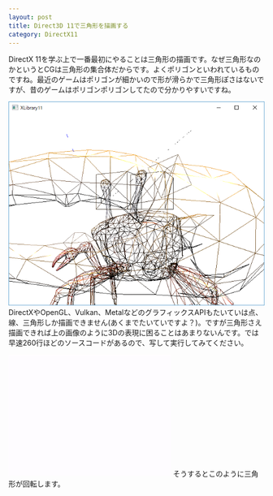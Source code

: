 ```yaml
---
layout: post
title: Direct3D 11で三角形を描画する
category: DirectX11
---
```

DirectX 11を学ぶ上で一番最初にやることは三角形の描画です。なぜ三角形なのかというとCGは三角形の集合体だからです。よくポリゴンといわれているものですね。最近のゲームはポリゴンが細かいので形が滑らかで三角形ぽさはないですが、昔のゲームはポリゴンポリゴンしてたので分かりやすいですね。

![](/assets/2018-08-08/001.png)
DirectXやOpenGL、Vulkan、MetalなどのグラフィックスAPIもたいていは点、線、三角形しか描画できません(あくまでたいていですよ？)。ですが三角形さえ描画できれば上の画像のように3Dの表現に困ることはあまりないんです。では早速260行ほどのソースコードがあるので、写して実行してみてください。

<script src="https://gist-it.appspot.com/github/itukikikuti/DirectX11Sample/blob/master/01DrawTriangle/Source.cpp"></script>
<script src="https://www.gitsnippet.com/itukikikuti/DirectX11Sample/raw/master/01DrawTriangle/Source.cpp?start=&end=&source=gitlab"></script>

![](/assets/2018-08-08/002.gif)
そうするとこのように三角形が回転します。
